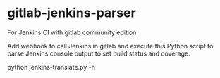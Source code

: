 # gitlab-jenkins-parser
For Jenkins CI with gitlab community edition

Add webhook to call Jenkins in gitlab and execute this Python script to parse Jenkins console output to set build status and coverage.

python jenkins-translate.py -h
